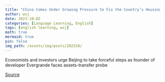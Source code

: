 ```yaml
---
title: "China Comes Under Growing Pressure to Fix the Country’s Housing Market"
author: wsj
date: 2023-10-02
categories: [Language Learning, English]
tags: [english learning, wsj]
math: true
mermaid: true
pin: false
img_path: /assets/img/posts/202310/
---
```


Economists and investors urge Beijing to take forceful steps as founder of developer Evergrande faces assets-transfer probe



[Source](https://www.wsj.com/world/china/china-comes-under-growing-pressure-to-fix-the-countrys-housing-market-709f8d0d)

